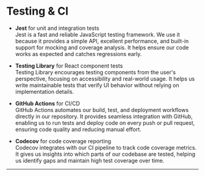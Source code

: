# Testing & CI

- **Jest** for unit and integration tests  
    Jest is a fast and reliable JavaScript testing framework. We use it because it provides a simple API, excellent performance, and built-in support for mocking and coverage analysis. It helps ensure our code works as expected and catches regressions early.

- **Testing Library** for React component tests  
    Testing Library encourages testing components from the user's perspective, focusing on accessibility and real-world usage. It helps us write maintainable tests that verify UI behavior without relying on implementation details.

- **GitHub Actions** for CI/CD  
    GitHub Actions automates our build, test, and deployment workflows directly in our repository. It provides seamless integration with GitHub, enabling us to run tests and deploy code on every push or pull request, ensuring code quality and reducing manual effort.

- **Codecov** for code coverage reporting  
    Codecov integrates with our CI pipeline to track code coverage metrics. It gives us insights into which parts of our codebase are tested, helping us identify gaps and maintain high test coverage over time.

---